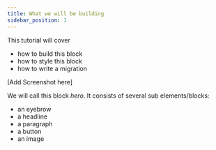 ```yaml
---
title: What we will be building
sidebar_position: 1
---
```


This tutorial will cover
- how to build this block
- how to style this block
- how to write a migration

[Add Screenshot here]

We will call this block _hero_. It consists of several sub elements/blocks: 
- an eyebrow
- a headline
- a paragraph
- a button
- an image